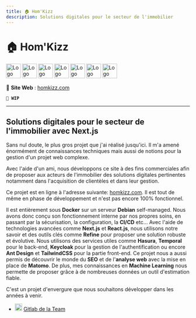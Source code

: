```yaml
---
title: 🏠 Hom'Kizz
description: Solutions digitales pour le secteur de l'immobilier
---
```


# 🏠 Hom'Kizz

<img alt="Logo de Docker" src="https://cdn.jsdelivr.net/gh/devicons/devicon/icons/docker/docker-original.svg" width="40" />
<img alt="Logo de Node.js" src="https://cdn.jsdelivr.net/gh/devicons/devicon/icons/nodejs/nodejs-original.svg" width="40" />
<img alt="Logo de Next.js" src="https://cdn.jsdelivr.net/gh/devicons/devicon/icons/nextjs/nextjs-original.svg" width="40" />
<img alt="Logo de React.js" src="https://cdn.jsdelivr.net/gh/devicons/devicon/icons/react/react-original.svg" width="40" />
<img alt="Logo de TailwindCSS" src="https://cdn.jsdelivr.net/gh/devicons/devicon/icons/tailwindcss/tailwindcss-original.svg" width="40" />
<img alt="Logo de AntDesign" src="https://cdn.jsdelivr.net/gh/devicons/devicon/icons/antdesign/antdesign-original.svg" width="40" />
<img alt="Logo de Gitlab" src="https://cdn.jsdelivr.net/gh/devicons/devicon/icons/gitlab/gitlab-original.svg" width="40" />

🔗 **Site Web** : [homkizz.com](https://homkizz.com/fr-FR)

**`🚧 WIP`**

---

## Solutions digitales pour le secteur de l'immobilier avec Next.js

Sans nul doute, le plus gros projet que j'ai réalisé jusqu'ici.
Il m'a amené énormément de connaissances techniques mais aussi de notions pour la gestion d'un projet web complexe.

Avec l'aide d'un ami, nous développons ce site à des fins commerciales afin de proposer aux acteurs de l'immobilier des solutions digitales pertinentes notamment dans l'acquisition de clientèles et dans leur gestion.

Ce projet est en ligne à l'adresse suivante: [homkizz.com](https://homkizz.com/fr-FR). Il est tout de même en phase de développement et n'est pas encore 100% fonctionnel.

Il est entièrement sous **Docker** sur un serveur **Debian** self-managed.
Nous avons donc conçu son fonctionnement interne par nos propres soins, en passant par la sécurisation, la configuration, la **CI/CD** etc... Avec l'aide de technologies avancées comme **Next.js** et **React.js**, nous utilisons notre savoir et des outils clés comme **Refine** pour proposer une solution robuste et évolutive. Nous utilisons des services utiles comme **Hasura**, **Temporal** pour le back-end, **Keycloak** pour la gestion de l'authentification ou encore **Ant Design** et **TailwindCSS** pour la partie front-end. Ce projet nous a aussi permis de découvrir le monde du **SEO** et de l'**analyse web** avec la mise en place de **Matomo**. De plus, mes connaissances en **Machine Learning** nous permette de proposer grâce à de nombreuses données un outil d'estimation fiable.

C'est un projet d'envergure que nous souhaitons développer dans les années à venir.

-   <img alt="Logo de Gitlab" src="https://cdn.jsdelivr.net/gh/devicons/devicon/icons/gitlab/gitlab-original.svg" width="20" /> [Gitlab de la Team](https://gitlab.com/homkizz-team)
